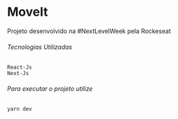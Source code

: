 # MoveIt
Projeto desenvolvido na #NextLevelWeek pela Rockeseat
  
  ###### Tecnologias Utilizadas
    React-Js
    Next-Js
  
  ###### Para executar o projeto utilize 
    yarn dev
    
  
